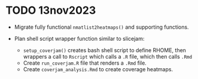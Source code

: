 # TODO 13nov2023

* Migrate fully functional `nmatlist2heatmaps()` and supporting functions.
* Plan shell script wrapper function similar to slicejam:

   * `setup_coverjam()` creates bash shell script to define RHOME,
   then wrappers a call to `Rscript` which calls a `.R` file, which
   then calls `.Rmd`
   * Create `run_coverjam.R` file that renders a `.Rmd` file.
   * Create `coverjam_analysis.Rmd` to create coverage heatmaps.
